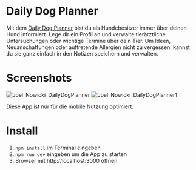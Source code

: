 # Daily Dog Planner

Mit dem [Daily Dog Planner](https://capstone-project-nine-gamma.vercel.app/) bist du als Hundebesitzer immer über deinen Hund informiert.
Lege dir ein Profil an und verwalte tierärztliche Untersuchungen oder wichtige Termine über dein Tier. Um Ideen, Neuanschaffungen oder auftretende  Allergien nicht zu vergessen, kannst du sie ganz einfach in den Notizen speichern und verwalten. 

# Screenshots

![Joel_Nowicki_DailyDogPlanner](https://user-images.githubusercontent.com/93975531/152780819-0598652e-aeca-407d-9833-af918fb21dd6.png)
![Joel_Nowicki_DailyDogPlanner1](https://user-images.githubusercontent.com/93975531/152780835-286902c2-9721-4e3a-8fbc-8af971dfb2b2.png)

Diese App ist nur für die mobile Nutzung optimiert.

# Install

 1. `npm install` im Terminal eingeben
 2. `npm run dev` eingeben um die App zu starten
 3. Browser mit http://localhost:3000 öffnen
